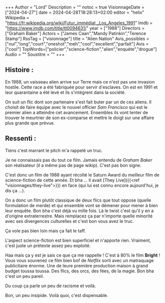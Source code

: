 +++
Author = "Lord"
Description = ""
notoc = true
VisionnageDate = ["2024-04-27"]
date = 2024-04-28T18:28:13+02:00
editor = "helix"
Wikipedia = "https://fr.wikipedia.org/wiki/Futur_immédiat,_Los_Angeles_1991"
Imdb = "https://www.imdb.com/title/tt0094631/"
year = ["1988"]
Directors = ["Graham Baker"]
Actors = ["James Caan","Mandy Patinkin","Terence Stamp"]
RssTag = ["visionnage"]
title = "Alien Nation"
Avis_possibles = ["nul","long","court","oneshot","meh","cool","excellent","parfait"]
Avis = ["cool"] 
TopWords=["policier","science-fiction","alien","enquète","drogue"]
Audio = ""
Soustitre = ""
+++
## Histoire : 
En 1988, un vaisseau alien arrive sur Terre mais ce n'est pas une invasion hostile.
Cette race a été fabriquée pour servir d'esclaves.
On est en 1991 et leur quarantaine a été levé et ils s'intègrent dans la société.

On suit un flic dont son partenaire s'est fait buter par un de ces aliens.
Il choisit de faire équipe avec le nouvel officier *Sam Francisco* qui est le premier alien a atteindre cet avancement.
Ensembles ils vont tenter de trouver le meurtrier de son ex-comparse et mettre le doigt sur une affaire plus grande que prévue.

## Ressenti :
Tiens c'est marrant le pitch m'a rappelé un truc.

Je ne connaissais pas du tout ce film.
Jamais entendu de *Graham Baker* son réalisateur (il a même pas de page wikip).
C'est pas bon signe.

C'est donc un film de 1988 ayant récolté le Saturn Award du meilleur film de science-fiction de cette année.
Et bha … 
Il avait [They Live]({{<ref "visionnages/they-live">}}) en face (qui lui est connu encore aujourd'hui, je dis ça …).

On a donc un film plutôt classique de deux flics que tout oppose (quelle formulation de merde) et qui ensemble vont se démener pour mener à bien leur enquête.
Bon bha c'est déjà vu mille fois.
Là le twist c'est qu'il y en a d'origine extraterrestre.
Mais remplacez ça par n'importe quelle minorité avec ses divergences culturelles et c'est bon vous avez le truc.

Ça vole pas bien loin mais ça fait le taff.

L'aspect science-fiction est bien superficiel et n'apporte rien.
Vraiment, c'est juste un prétexte assez peu exploité.

Haa mais ça y est je sais ce que ça me rappelle !
C'est à 80% le film **Bright** !
Vous vous souvenez ce film bien bof de *Netflix* sorti avec un matraquage publicitaire énorme.
Une de leure première production maison à grand budget toussa toussa.
Des flics, des orcs, des fées, de la magie.
Bon bha c'est un peu pareil.

Du coup ça parle un peu de racisme et voilà.

Bon, un peu insipide.
Voilà quoi, c'est dispensable.
